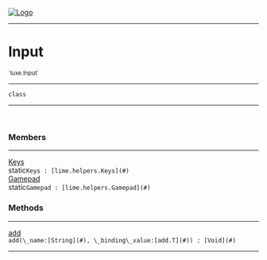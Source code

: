 
[![Logo](../../images/logo.png)](../../api/index.html)

---



<h1>Input</h1>
<small>`luxe.Input`</small>



---

`class`

---

&nbsp;
&nbsp;



<h3>Members</h3> <hr/><span class="member apipage">
                <a name="Keys"><a class="lift" href="#Keys">Keys</a></a><div class="clear"></div><span class="inline-block static">static</span><code class="signature apipage">Keys : [lime.helpers.Keys](#)</code><br/></span>
            <span class="small_desc_flat"></span><span class="member apipage">
                <a name="Gamepad"><a class="lift" href="#Gamepad">Gamepad</a></a><div class="clear"></div><span class="inline-block static">static</span><code class="signature apipage">Gamepad : [lime.helpers.Gamepad](#)</code><br/></span>
            <span class="small_desc_flat"></span>





<h3>Methods</h3> <hr/><span class="method apipage">
            <a name="add"><a class="lift" href="#add">add</a></a> <div class="clear"></div><code class="signature apipage">add(\_name:[String](#)<span></span>, \_binding\_value:[add.T](#)<span></span>) : [Void](#)</code><br/><span class="small_desc_flat"></span>
        </span>
    





---

&nbsp;
&nbsp;
&nbsp;
&nbsp;